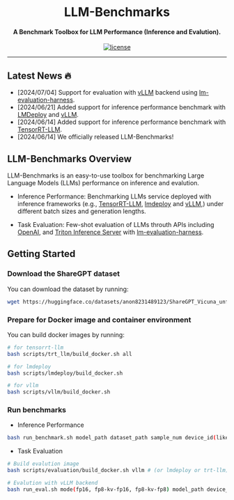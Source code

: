 <div align="center">

LLM-Benchmarks
===========================
<h4> A Benchmark Toolbox for LLM Performance (Inference and Evalution).</h4>

[![license](https://img.shields.io/badge/license-Apache%202-blue)](./LICENSE)

---
<div align="left">

## Latest News 🔥
- [2024/07/04] Support for evaluation with [vLLM](https://github.com/vllm-project/vllm/) backend using [lm-evaluation-harness](https://github.com/EleutherAI/lm-evaluation-harness).
- [2024/06/21] Added support for inference performance benchmark with [LMDeploy](https://github.com/InternLM/lmdeploy) and [vLLM](https://github.com/vllm-project/vllm/).
- [2024/06/14] Added support for inference performance benchmark with [TensorRT-LLM](https://github.com/NVIDIA/TensorRT-LLM).
- [2024/06/14] We officially released LLM-Benchmarks!


## LLM-Benchmarks Overview

LLM-Benchmarks is an easy-to-use toolbox for benchmarking Large Language Models (LLMs) performance on inference and evalution.

- Inference Performance: Benchmarking LLMs service deployed with inference frameworks (e.g., [TensorRT-LLM](https://github.com/NVIDIA/TensorRT-LLM), [lmdeploy](https://github.com/InternLM/lmdeploy) and [vLLM](https://github.com/vllm-project/vllm),) under different batch sizes and generation lengths.

- Task Evaluation: Few-shot evaluation of LLMs throuth APIs including [OpenAI](https://openai.com/), and [Triton Inference Server](https://github.com/triton-inference-server) with [lm-evaluation-harness](https://github.com/EleutherAI/lm-evaluation-harness).


## Getting Started

### Download the ShareGPT dataset

You can download the dataset by running:

```bash
wget https://huggingface.co/datasets/anon8231489123/ShareGPT_Vicuna_unfiltered/resolve/main/ShareGPT_V3_unfiltered_cleaned_split.json
```

### Prepare for Docker image and container environment

You can build docker images by running:
```bash
# for tensorrt-llm
bash scripts/trt_llm/build_docker.sh all

# for lmdeploy
bash scripts/lmdeploy/build_docker.sh

# for vllm
bash scripts/vllm/build_docker.sh
```

### Run benchmarks

- Inference Performance
```bash
bash run_benchmark.sh model_path dataset_path sample_num device_id(like 0 or 0,1)

```

- Task Evaluation
```bash
# Build evalution image
bash scripts/evaluation/build_docker.sh vllm # (or lmdeploy or trt-llm)

# Evalution with vLLM backend
bash run_eval.sh mode(fp16, fp8-kv-fp16, fp8-kv-fp8) model_path device_id(like 0 or 0,1)"
```
